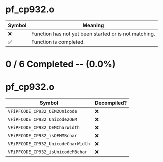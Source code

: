 # pf_cp932.o
| Symbol | Meaning 
| ------------- | ------------- 
| :x: | Function has not yet been started or is not matching. 
| :white_check_mark: | Function is completed. 


# 0 / 6 Completed -- (0.0%)
# pf_cp932.o
| Symbol | Decompiled? |
| ------------- | ------------- |
| `VFiPFCODE_CP932_OEM2Unicode` | :x: |
| `VFiPFCODE_CP932_Unicode2OEM` | :x: |
| `VFiPFCODE_CP932_OEMCharWidth` | :x: |
| `VFiPFCODE_CP932_isOEMMBchar` | :x: |
| `VFiPFCODE_CP932_UnicodeCharWidth` | :x: |
| `VFiPFCODE_CP932_isUnicodeMBchar` | :x: |
